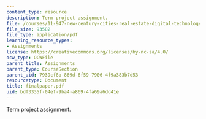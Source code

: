 ```yaml
---
content_type: resource
description: Term project assignment.
file: /courses/11-947-new-century-cities-real-estate-digital-technology-and-design-fall-2004/bdf3335f04ef9ba4a8694fa69a6dd41e_finalpaper.pdf
file_size: 93582
file_type: application/pdf
learning_resource_types:
- Assignments
license: https://creativecommons.org/licenses/by-nc-sa/4.0/
ocw_type: OCWFile
parent_title: Assignments
parent_type: CourseSection
parent_uid: 7939cf8b-869d-6f59-7906-4f9a383b7d53
resourcetype: Document
title: finalpaper.pdf
uid: bdf3335f-04ef-9ba4-a869-4fa69a6dd41e
---
```

Term project assignment.